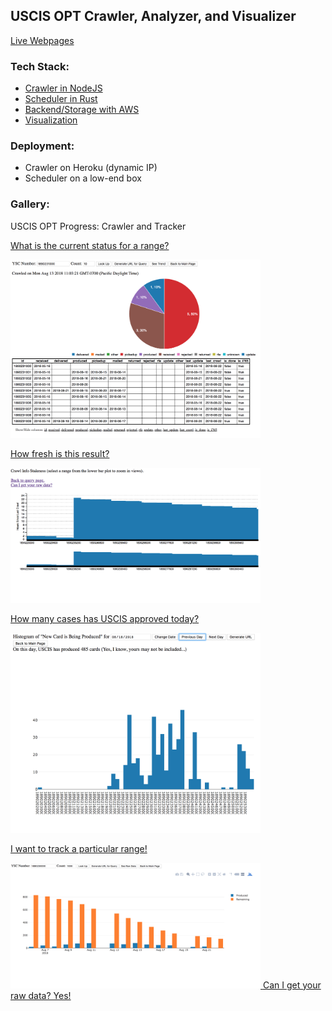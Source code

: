 USCIS OPT Crawler, Analyzer, and Visualizer
---

[Live Webpages](http://uscis-opt.s3-website-us-west-1.amazonaws.com/vis/)

### Tech Stack:

- [Crawler in NodeJS](crawler/index.js)
- [Scheduler in Rust](src/main.rs)
- [Backend/Storage with AWS](Makefile)
- [Visualization](frontend)

### Deployment:

- Crawler on Heroku (dynamic IP)
- Scheduler on a low-end box

### Gallery:

USCIS OPT Progress: Crawler and Tracker

<a href="http://uscis-opt.s3-website-us-west-1.amazonaws.com/vis/query.html">
<p>What is the current status for a range?</p>
<img src="frontend/query.png" width="400" />
</a>

<a href="http://uscis-opt.s3-website-us-west-1.amazonaws.com/vis/freshness.html">
<p>How fresh is this result?</p>
<img src="frontend/freshness.png" width="400" />
</a>
<br/>
<a href="http://uscis-opt.s3-website-us-west-1.amazonaws.com/vis/per-day.html">
<p>How many cases has USCIS approved today?</p>
<img src="frontend/per-day.png" width="400" />
</a>

<a href="http://uscis-opt.s3-website-us-west-1.amazonaws.com/vis/trend.html">
<p>I want to track a particular range!</p>
<img src="frontend/trend.png" width="400" />
</a>

<a href="http://uscis-opt.s3-website-us-west-1.amazonaws.com/raw-data/raw.html">
Can I get your raw data? Yes!
</a>
